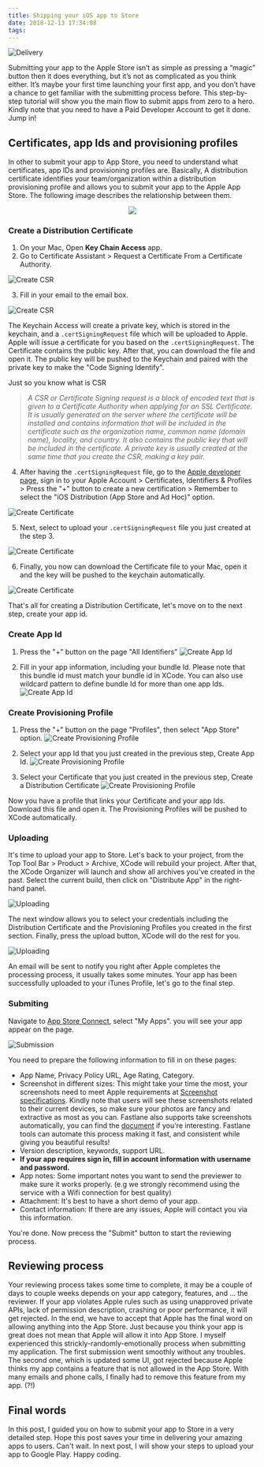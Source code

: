 ```yaml
---
title: Shipping your iOS app to Store
date: 2018-12-13 17:34:08
tags:
---
```

![](/Post-Resources/Delivery/delivery.png "Delivery")

Submitting your app to the Apple Store isn’t as simple as pressing a “magic” button then it does everything, but it’s not as complicated as you think either. It’s maybe your first time launching your first app, and you don’t have a chance to get familiar with the submitting process before. This step-by-step tutorial will show you the main flow to submit apps from zero to a hero. Kindly note that you need to have a Paid Developer Account to get it done.
Jump in!
<!-- more --> 
## Certificates, app Ids and provisioning profiles
In other to submit your app to App Store, you need to understand what certificates, app IDs and provisioning profiles are. Basically, A distribution certificate identifies your team/organization within a distribution provisioning profile and allows you to submit your app to the Apple App Store. The following image describes the relationship between them.

<div style="text-align:center">
<img src="/Post-Resources/Delivery/Certificates.png" />
</div>

### Create a Distribution Certificate
1. On your Mac, Open **Key Chain Access** app.
2. Go to Certificate Assistant > Request a Certificate From a Certificate Authority.

![](/Post-Resources/Delivery/Generate_P12_1.png "Create CSR")

3. Fill in your email to the email box.

![](/Post-Resources/Delivery/Generate_P12_3.png "Create CSR")

The Keychain Access will create a private key, which is stored in the keychain, and a `.certSigningRequest` file which will be uploaded to Apple. Apple will issue a certificate for you based on the `.certSigningRequest`. The Certificate contains the public key. After that, you can download the file and open it. The public key will be pushed to the Keychain and paired with the private key to make the "Code Signing Identify".

Just so you know what is CSR
>*A CSR or Certificate Signing request is a block of encoded text that is given to a Certificate Authority when applying for an SSL Certificate. It is usually generated on the server where the certificate will be installed and contains information that will be included in the certificate such as the organization name, common name (domain name), locality, and country. It also contains the public key that will be included in the certificate. A private key is usually created at the same time that you create the CSR, making a key pair.*

4. After having the `.certSigningRequest` file, go to the [Apple developer page](https://developer.apple.com), sign in to your Apple Account > Certificates, Identifiers & Profiles > Press the "+" button to create a new certification > Remember to select the "iOS Distribution (App Store and Ad Hoc)" option.

![](/Post-Resources/Delivery/Create_Certificate_1.png "Create Certificate")

5. Next, select to upload your `.certSigningRequest` file you just created at the step 3.

![](/Post-Resources/Delivery/Create_Certificate_2.png "Create Certificate")

6. Finally, you now can download the Certificate file to your Mac, open it and the key will be pushed to the keychain automatically.

![](/Post-Resources/Delivery/Create_Certificate_3.png "Create Certificate")

That's all for creating a Distribution Certificate, let's move on to the next step, create your app id.

### Create App Id
1. Press the "+" button on the page "All Identifiers"
![](/Post-Resources/Delivery/Create_App_Id_1.png "Create App Id")

2. Fill in your app information, including your bundle Id. Please note that this bundle id must match your bundle id in XCode. You can also use wildcard pattern to define bundle Id for more than one app Ids.
![](/Post-Resources/Delivery/Create_App_Id_3.png "Create App Id")

### Create Provisioning Profile
1. Press the "+" button on the page "Profiles", then select "App Store" option.
![](/Post-Resources/Delivery/Provisioning_Profile_1.png "Create Provisioning Profile")

2. Select your app Id that you just created in the previous step, Create App Id.
![](/Post-Resources/Delivery/Provisioning_Profile_2.png "Create Provisioning Profile")

3. Select your Certificate that you just created in the previous step, Create a Distribution Certificate
![](/Post-Resources/Delivery/Provisioning_Profile_3.png "Create Provisioning Profile")

Now you have a profile that links your Certificate and your app Ids. Download this file and open it. The Provisioning Profiles will be pushed to XCode automatically.

### Uploading
It's time to upload your app to Store. 
Let's back to your project, from the Top Tool Bar > Product > Archive, XCode will rebuild your project. After that, the XCode Organizer will launch and show all archives you've created in the past.
Select the current build, then click on "Distribute App" in the right-hand panel.

![](/Post-Resources/Delivery/Uploading_1.png "Uploading")

The next window allows you to select your credentials including the Distribution Certificate and the Provisioning Profiles you created in the first section. Finally, press the upload button, XCode will do the rest for you.

![](/Post-Resources/Delivery/Uploading_2.png "Uploading")

An email will be sent to notify you right after Apple completes the processing process, it usually takes some minutes. 
Your app has been successfully uploaded to your iTunes Profile, let's go to the final step.

### Submiting
Navigate to [App Store Connect](https://appstoreconnect.apple.com), select "My Apps". you will see your app appear on the page.

![](/Post-Resources/Delivery/Submission.png "Submission")

You need to prepare the following information to fill in on these pages:
- App Name, Privacy Policy URL, Age Rating, Category.
- Screenshot in different sizes: This might take your time the most, your screenshots need to meet Apple requirements at [Screenshot specifications](https://help.apple.com/app-store-connect/#/devd274dd925). Kindly note that users will see these screenshots related to their current devices, so make sure your photos are fancy and extractive as most as you can. Fastlane also supports take screenshots automatically, you can find the [document](https://docs.fastlane.tools/getting-started/ios/screenshots/) if you're interesting. Fastlane tools can automate this process making it fast, and consistent while giving you beautiful results!
- Version description, keywords, support URL.
- **If your app requires sign in, fill in account information with username and password.**
- App notes: Some important notes you want to send the previewer to make sure it works properly. (e.g we strongly recommend using the service with a Wifi connection for best quality)
- Attachment: It's best to have a short demo of your app.
- Contact information: If there are any issues, Apple will contact you via this information.

You're done. Now precess the "Submit" button to start the reviewing process. 

## Reviewing process
Your reviewing process takes some time to complete, it may be a couple of days to couple weeks depends on your app category, features, and ... the reviewer.
If your app violates Apple rules such as using unapproved private APIs, lack of permission description, crashing or poor performance, it will get rejected. In the end, we have to accept that Apple has the final word on allowing anything into the App Store. Just because you think your app is great does not mean that Apple will allow it into App Store. I myself experienced this strickly-randomly-emotionally process when submitting my application. The first submission went smoothly without any troubles. The second one, which is updated some UI, got rejected because  Apple thinks my app contains a feature that is not allowed in the App Store. With many emails and phone calls, I finally had to remove this feature from my app. (?!)

## Final words
In this post, I guided you on how to submit your app to Store in a very detailed step. Hope this post saves your time in delivering your amazing apps to users. Can't wait.
In next post, I will show your steps to upload your app to Google Play.
Happy coding.